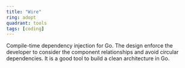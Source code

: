 ```yaml
---
title: "Wire"
ring: adopt
quadrant: tools
tags: [coding]
---
```


Compile-time dependency injection for Go. The design enforce the developer to consider the component relationships and avoid circular dependencies. It is a good tool to build a clean architecture in Go.
